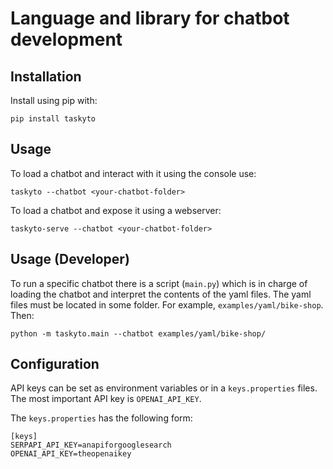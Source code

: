 # Language and library for chatbot development

## Installation

Install using pip with:

```
pip install taskyto
```

## Usage

To load a chatbot and interact with it using the console use:

```
taskyto --chatbot <your-chatbot-folder>
```

To load a chatbot and expose it using a webserver:

```
taskyto-serve --chatbot <your-chatbot-folder>
```


## Usage (Developer)

To run a specific chatbot there is a script (`main.py`) which is in charge of loading the chatbot and interpret the contents of the yaml files. The yaml files must be located in some folder. For example, `examples/yaml/bike-shop`. Then:

```
python -m taskyto.main --chatbot examples/yaml/bike-shop/
```

## Configuration

API keys can be set as environment variables or in a `keys.properties` files.
The most important API key is `OPENAI_API_KEY`.

The `keys.properties` has the following form:

```
[keys]
SERPAPI_API_KEY=anapiforgooglesearch
OPENAI_API_KEY=theopenaikey
```
